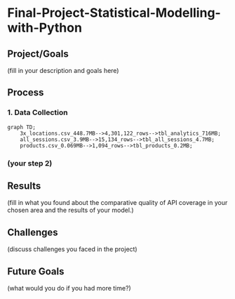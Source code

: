 # Final-Project-Statistical-Modelling-with-Python

## Project/Goals
(fill in your description and goals here)

## Process
### 1. Data Collection

```mermaid
graph TD;
    3x_locations.csv_448.7MB-->4,301,122_rows-->tbl_analytics_716MB;
    all_sessions.csv_3.9MB-->15,134_rows-->tbl_all_sessions_4.7MB;
    products.csv_0.069MB-->1,094_rows-->tbl_products_0.2MB;
```
### (your step 2)

## Results
(fill in what you found about the comparative quality of API coverage in your chosen area and the results of your model.)

## Challenges 
(discuss challenges you faced in the project)

## Future Goals
(what would you do if you had more time?)
